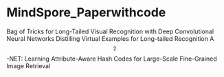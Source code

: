 # MindSpore_Paperwithcode

Bag of Tricks for Long-Tailed Visual Recognition with Deep Convolutional Neural Networks
Distilling Virtual Examples for Long-tailed Recognition
A$$^2$$-NET: Learning Attribute-Aware Hash Codes for Large-Scale Fine-Grained Image Retrieval

